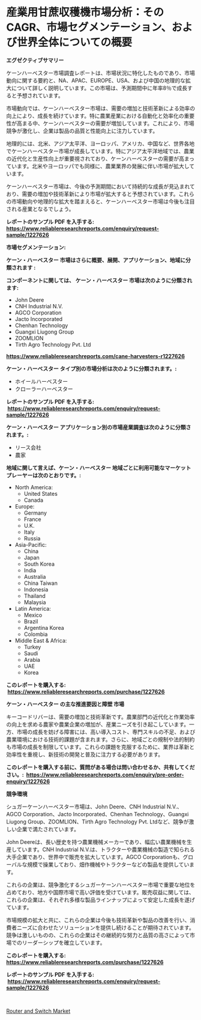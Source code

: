 <p><h1>産業用甘蔗収穫機市場分析：そのCAGR、市場セグメンテーション、および世界全体についての概要</h1></p><p><strong>エグゼクティブサマリー</strong></p>
<p><p>ケーンハーベスター市場調査レポートは、市場状況に特化したものであり、市場動向に関する要約と、NA、APAC、EUROPE、USA、および中国の地理的な拡大について詳しく説明しています。この市場は、予測期間中に年率8％で成長すると予想されています。</p><p>市場動向では、ケーンハーベスター市場は、需要の増加と技術革新による効率の向上により、成長を続けています。特に農業産業における自動化と効率化の重要性が高まる中、ケーンハーベスターの需要が増加しています。これにより、市場競争が激化し、企業は製品の品質と性能向上に注力しています。</p><p>地理的には、北米、アジア太平洋、ヨーロッパ、アメリカ、中国など、世界各地でケーンハーベスター市場が成長しています。特にアジア太平洋地域では、農業の近代化と生産性向上が重要視されており、ケーンハーベスターの需要が高まっています。北米やヨーロッパでも同様に、農業業界の発展に伴い市場が拡大しています。</p><p>ケーンハーベスター市場は、今後の予測期間において持続的な成長が見込まれており、需要の増加や技術革新により市場が拡大すると予想されています。これらの市場動向や地理的な拡大を踏まえると、ケーンハーベスター市場は今後も注目される産業となるでしょう。</p></p>
<p><strong>レポートのサンプル PDF を入手する: <a href="https://www.reliableresearchreports.com/enquiry/request-sample/1227626">https://www.reliableresearchreports.com/enquiry/request-sample/1227626</a></strong></p>
<p><strong>市場セグメンテーション:</strong></p>
<p><strong> ケーン・ハーベスター 市場はさらに概要、展開、アプリケーション、地域に分類されます :</strong></p>
<p><strong>コンポーネントに関しては、 ケーン・ハーベスター 市場は次のように分類されます: &nbsp;</strong></p>
<p><ul><li>John Deere</li><li>CNH Industrial N.V.</li><li>AGCO Corporation</li><li>Jacto Incorporated</li><li>Chenhan Technology</li><li>Guangxi Liugong Group</li><li>ZOOMLION</li><li>Tirth Agro Technology Pvt. Ltd</li></ul></p>
<p><strong><a href="https://www.reliableresearchreports.com/cane-harvesters-r1227626">https://www.reliableresearchreports.com/cane-harvesters-r1227626</a></strong></p>
<p><strong> ケーン・ハーベスター タイプ別の市場分析は次のように分類されます。:</strong></p>
<p><ul><li>ホイールハーベスター</li><li>クローラーハーベスター</li></ul></p>
<p><strong>レポートのサンプル PDF を入手する: &nbsp;<a href="https://www.reliableresearchreports.com/enquiry/request-sample/1227626">https://www.reliableresearchreports.com/enquiry/request-sample/1227626</a></strong></p>
<p><strong> ケーン・ハーベスター アプリケーション別の市場産業調査は次のように分類されます。:</strong></p>
<p><ul><li>リース会社</li><li>農家</li></ul></p>
<p><strong>地域に関して言えば、ケーン・ハーベスター 地域ごとに利用可能なマーケットプレーヤーは次のとおりです。:</strong></p>
<p><ul>
    <li>
        North America:
        <ul>
            <li>United States</li>
            <li>Canada</li>
        </ul>
    </li>
    <li>
        Europe:
        <ul>
            <li>Germany</li>
            <li>France</li>
            <li>U.K.</li>
            <li>Italy</li>
            <li>Russia</li>
        </ul>
    </li>
    <li>
        Asia-Pacific:
        <ul>
            <li>China</li>
            <li>Japan</li>
            <li>South Korea</li>
            <li>India</li>
            <li>Australia</li>
            <li>China Taiwan</li>
            <li>Indonesia</li>
            <li>Thailand</li>
            <li>Malaysia</li>
        </ul>
    </li>
    <li>
        Latin America:
        <ul>
            <li>Mexico</li>
            <li>Brazil</li>
            <li>Argentina Korea</li>
            <li>Colombia</li>
        </ul>
    </li>
    <li>
        Middle East & Africa:
        <ul>
            <li>Turkey</li>
            <li>Saudi</li>
            <li>Arabia</li>
            <li>UAE</li>
            <li>Korea</li>
        </ul>
    </li>
    </ul></p>
<p><strong>このレポートを購入する: &nbsp;<a href="https://www.reliableresearchreports.com/purchase/1227626">https://www.reliableresearchreports.com/purchase/1227626</a></strong></p>
<p><strong>ケーン・ハーベスター の主な推進要因と障壁 市場</strong></p>
<p><p>キーコードリバーは、需要の増加と技術革新です。農業部門の近代化と作業効率の向上を求める農家や農業企業の増加が、産業ニーズを引き起こしています。一方、市場の成長を妨げる障害には、高い導入コスト、専門スキルの不足、および農業環境における技術的課題が含まれます。さらに、地域ごとの規制や法的制約も市場の成長を制限しています。これらの課題を克服するために、業界は革新と効率性を重視し、新技術の開発と普及に注力する必要があります。</p></p>
<p><strong>このレポートを購入する前に、質問がある場合は問い合わせるか、共有してください。:&nbsp; <a href="https://www.reliableresearchreports.com/enquiry/pre-order-enquiry/1227626">https://www.reliableresearchreports.com/enquiry/pre-order-enquiry/1227626</a></strong></p>
<p><strong>競争環境</strong></p>
<p><p>シュガーケーンハーベスター市場は、John Deere、CNH Industrial N.V.、AGCO Corporation、Jacto Incorporated、Chenhan Technology、Guangxi Liugong Group、ZOOMLION、Tirth Agro Technology Pvt. Ltdなど、競争が激しい企業で満たされています。</p><p>John Deereは、長い歴史を持つ農業機械メーカーであり、幅広い農業機械を生産しています。CNH Industrial N.V.は、トラクターや農業機械の製造で知られる大手企業であり、世界中で販売を拡大しています。AGCO Corporationも、グローバルな規模で操業しており、畑作機械やトラクターなどの製品を提供しています。</p><p>これらの企業は、競争激化するシュガーケーンハーベスター市場で重要な地位を占めており、地方や国際市場で高い評価を受けています。販売収益に関しては、これらの企業は、それぞれ多様な製品ラインナップによって安定した成長を遂げています。</p><p>市場規模の拡大と共に、これらの企業は今後も技術革新や製品の改善を行い、消費者ニーズに合わせたソリューションを提供し続けることが期待されています。競争は激しいものの、これらの企業はその継続的な努力と品質の高さによって市場でのリーダーシップを確立しています。</p></p>
<p><strong>このレポートを購入する: &nbsp; <a href="https://www.reliableresearchreports.com/purchase/1227626">https://www.reliableresearchreports.com/purchase/1227626</a></strong></p>
<p><strong>レポートのサンプル PDF を入手する: &nbsp;<a href="https://www.reliableresearchreports.com/enquiry/request-sample/1227626">https://www.reliableresearchreports.com/enquiry/request-sample/1227626</a></strong><strong></strong></p>
<p>&nbsp;</p>
<p><p><a href="https://angry-finch-aaf.notion.site/Router-and-Switch-Market-Comprehensive-Assessment-by-Type-Application-and-Geography-93b1404c9d6f43a88368d86a2dffdc89">Router and Switch Market</a></p></p>